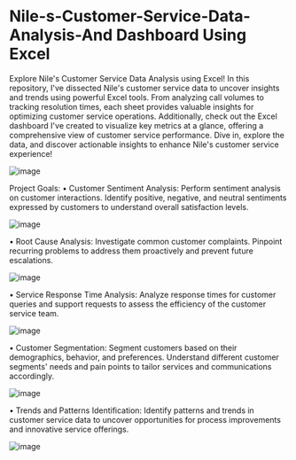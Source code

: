 # Nile-s-Customer-Service-Data-Analysis-And Dashboard Using Excel
Explore Nile's Customer Service Data Analysis using Excel! In this repository, I've dissected Nile's customer service data to uncover insights and trends using powerful Excel tools. From analyzing call volumes to tracking resolution times, each sheet provides valuable insights for optimizing customer service operations. Additionally, check out the Excel dashboard I've created to visualize key metrics at a glance, offering a comprehensive view of customer service performance. Dive in, explore the data, and discover actionable insights to enhance Nile's customer service experience!

![image](https://github.com/SumitTiwari1/Nile-s-Customer-Service-Data-Analysis-Dashboard/assets/167782156/d1740fb1-b839-4904-99ce-25d59d137589)

Project Goals:
• Customer Sentiment Analysis: Perform sentiment analysis on customer 
interactions. Identify positive, negative, and neutral sentiments expressed by 
customers to understand overall satisfaction levels.

![image](https://github.com/SumitTiwari1/Nile-s-Customer-Service-Data-Analysis-Dashboard/assets/167782156/67655067-f345-41af-90d3-5b7ee63cdd8a)

• Root Cause Analysis: Investigate common customer complaints. Pinpoint 
recurring problems to address them proactively and prevent future 
escalations.

![image](https://github.com/SumitTiwari1/Nile-s-Customer-Service-Data-Analysis-Dashboard/assets/167782156/8becf6e0-c54d-449d-a7ec-704d3fa6031c)

• Service Response Time Analysis: Analyze response times for customer 
queries and support requests to assess the efficiency of the customer service 
team.

![image](https://github.com/SumitTiwari1/Nile-s-Customer-Service-Data-Analysis-Dashboard/assets/167782156/6b374026-d718-4eff-b02d-55036662ebda)

• Customer Segmentation: Segment customers based on their demographics, 
behavior, and preferences. Understand different customer segments' needs 
and pain points to tailor services and communications accordingly.

![image](https://github.com/SumitTiwari1/Nile-s-Customer-Service-Data-Analysis-Dashboard/assets/167782156/740a10a6-33ba-4c7a-b8a6-fcc3ae0a1b9e)

• Trends and Patterns Identification: Identify patterns and trends in customer 
service data to uncover opportunities for process improvements and 
innovative service offerings.

![image](https://github.com/SumitTiwari1/Nile-s-Customer-Service-Data-Analysis-Dashboard/assets/167782156/a8b48ae0-0c9b-482d-b3d8-3b5b0a8f7270)

